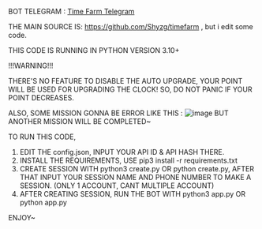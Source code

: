 BOT TELEGRAM : [Time Farm Telegram](https://t.me/TimeFarmCryptoBot?start=9sJZRBahv0TlZKQu)

THE MAIN SOURCE IS: https://github.com/Shyzg/timefarm , but i edit some code.

THIS CODE IS RUNNING IN PYTHON VERSION 3.10+

!!!WARNING!!!

THERE'S NO FEATURE TO DISABLE THE AUTO UPGRADE, YOUR POINT WILL BE USED FOR UPGRADING THE CLOCK!
SO, DO NOT PANIC IF YOUR POINT DECREASES.

ALSO, SOME MISSION GONNA BE ERROR LIKE THIS :
![image](https://github.com/user-attachments/assets/509453c4-c504-40cf-9b06-ab2cce72c443)
BUT ANOTHER MISSION WILL BE COMPLETED~

TO RUN THIS CODE,
1. EDIT THE config.json, INPUT YOUR API ID & API HASH THERE.
2. INSTALL THE REQUIREMENTS, USE pip3 install -r requirements.txt
3. CREATE SESSION WITH python3 create.py OR python create.py, AFTER THAT INPUT YOUR SESSION NAME AND PHONE NUMBER TO MAKE A SESSION. (ONLY 1 ACCOUNT, CANT MULTIPLE ACCOUNT)
4. AFTER CREATING SESSION, RUN THE BOT WITH python3 app.py OR python app.py

ENJOY~
